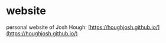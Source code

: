 # website
personal website of Josh Hough: [https://houghjosh.github.io/](https://houghjosh.github.io/)